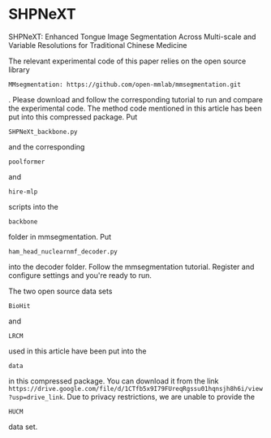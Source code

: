 # SHPNeXT
SHPNeXT: Enhanced Tongue Image Segmentation Across Multi-scale and Variable Resolutions for Traditional Chinese Medicine

The relevant experimental code of this paper relies on the open source library 

```
MMsegmentation: https://github.com/open-mmlab/mmsegmentation.git
```

. Please download and follow the corresponding tutorial to run and compare the experimental code. The method code mentioned in this article has been put into this compressed package. Put 

```
SHPNeXt_backbone.py
```

 and the corresponding 

```
poolformer
```

 and 

```
hire-mlp
```

 scripts into the 

```
backbone
```

 folder in mmsegmentation. Put 

```
ham_head_nuclearnmf_decoder.py 
```

into the decoder folder. Follow the mmsegmentation tutorial. Register and configure settings and you're ready to run.

The two open source data sets 

```
BioHit
```

 and 

```
LRCM 
```

used in this article have been put into the 

```
data 
```

in this compressed package. You can download it from the link ``` https://drive.google.com/file/d/1CTfb5x9I79FUreqRgssu01hqnsjh8h6i/view?usp=drive_link ```. Due to privacy restrictions, we are unable to provide the 

```
HUCM 
```

data set.
